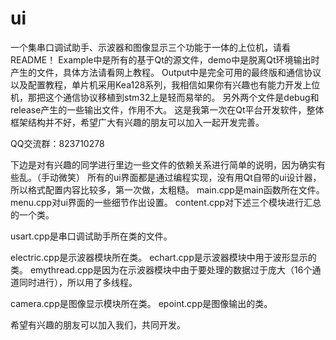 # ui
一个集串口调试助手、示波器和图像显示三个功能于一体的上位机，请看README！
Example中是所有的基于Qt的源文件，demo中是脱离Qt环境输出时产生的文件，具体方法请看网上教程。
Output中是完全可用的最终版和通信协议以及配置教程，单片机采用Kea128系列，我相信如果你有兴趣也有能力开发上位机，那把这个通信协议移植到stm32上是轻而易举的。
另外两个文件是debug和release产生的一些输出文件，作用不大。
这是我第一次在Qt平台开发软件，整体框架结构并不好，希望广大有兴趣的朋友可以加入一起开发完善。

QQ交流群：823710278

下边是对有兴趣的同学进行里边一些文件的依赖关系进行简单的说明，因为确实有些乱。（手动微笑）
所有的ui界面都是通过编程实现，没有用Qt自带的ui设计器，所以格式配置内容比较多，第一次做，太粗糙。
main.cpp是main函数所在文件。
menu.cpp对ui界面的一些细节作出设置。
content.cpp对下述三个模块进行汇总的一个类。

usart.cpp是串口调试助手所在类的文件。

electric.cpp是示波器模块所在类。
echart.cpp是示波器模块中用于波形显示的类。
emythread.cpp是因为在示波器模块中由于要处理的数据过于庞大（16个通道同时进行），所以用了多线程。

camera.cpp是图像显示模块所在类。
epoint.cpp是图像输出的类。

希望有兴趣的朋友可以加入我们，共同开发。
